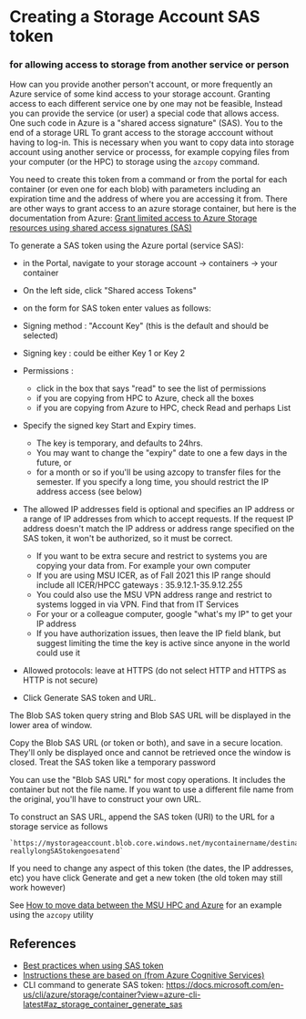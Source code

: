 # Creating a Storage Account SAS token

### for allowing access to storage from another service or person

How can you provide another person't account, or more frequently an Azure service of some kind access to your storage account.   Granting access to each different service one by one may not be feasible,  Instead you can provide the service (or user) a special code that allows access.  One such code in Azure is a "shared access signature" (SAS).  You to the end of a storage URL To grant access to the storage acccount without having to log-in.  This is necessary when you want to copy data into storage account using another service or processs, for example copying files from your computer (or the HPC) to storage using the `azcopy` command.   

You need to  create this token from a command or from the portal for each container (or even one for each blob) with parameters including an expiration time and the address of where you are accessing it from.  There are other ways to grant access to an azure storage container, but here is the documentation from Azure: [Grant limited access to Azure Storage resources using shared access signatures (SAS)](https://docs.microsoft.com/en-us/azure/storage/common/storage-sas-overview)

To generate a SAS token using the Azure portal (service SAS): 

- in the Portal, navigate to your storage account → containers → your container

- On the left side, click "Shared access Tokens"

- on the form for SAS token enter values as follows: 

- Signing method : "Account Key" (this is the default and should be selected)

- Signing key : could be either Key 1 or Key 2

- Permissions : 
  - click in the box that says "read" to see the list of permissions
  - if you are copying from HPC to Azure, check all the boxes
  - if you are copying from Azure to HPC, check Read and perhaps List

- Specify the signed key Start and Expiry times.  
  - The key is temporary, and defaults to 24hrs.  
  - You may want to change the "expiry" date to one a few days in the future, or 
  - for a month or so if you'll be using azcopy to transfer files for the semester.   If you specify a long time, you should restrict the IP address access (see below)

 - The allowed IP addresses field is optional and specifies an IP address or a range of IP addresses from which to accept requests. If the request IP address doesn't match the IP address or address range specified on the SAS token, it won't be authorized, so it must be correct.   
   - If you want to be extra secure and restrict to systems you are copying your data from.  For example your own computer
   - If you are using MSU ICER, as of Fall 2021 this IP range should include all ICER/HPCC gateways : 35.9.12.1-35.9.12.255
   - You could also use the MSU VPN address range and restrict to systems logged in via VPN.  Find that from IT Services
   - For your or a colleague computer, google "what's my IP" to get your IP address
   - If you have authorization issues, then leave the IP field blank, but suggest limiting the time the key is active since anyone in the world could use it

 - Allowed protocols: leave at HTTPS (do not select HTTP and HTTPS as HTTP is not secure)

 - Click Generate SAS token and URL.

The Blob SAS token query string and Blob SAS URL will be displayed in the lower area of window.


Copy the Blob SAS URL (or token or both), and save in a secure location.  They'll only be displayed once and cannot be retrieved once the window is closed.  Treat the SAS token like a temporary password

You can use the "Blob SAS URL" for most copy operations.  It includes the container but not the file name.  If you want to use a different file name from the original, you'll have to construct your own URL. 

To construct an SAS URL, append the SAS token (URI) to the URL for a storage service as follows

    `https://mystorageaccount.blob.core.windows.net/mycontainername/destination_file_name.ext?reallylongSAStokengoesatend`

If you need to change any aspect of this token (the dates, the IP addresses, etc) you have click Generate and get a new token (the old token may still work however)

See [How to move data between the MSU HPC and Azure](how_to_hpc_and_cloudstorage.md) for an example using the `azcopy` utility

## References

- [Best practices when using SAS token](https://docs.microsoft.com/en-us/azure/storage/common/storage-sas-overview#best-practices-when-using-sas)
- [Instructions these are based on (from Azure Cognitive Services)](https://docs.microsoft.com/en-us/azure/cognitive-services/translator/document-translation/create-sas-tokens?tabs=Containers#create-your-tokens-1)
- CLI command to generate SAS token: https://docs.microsoft.com/en-us/cli/azure/storage/container?view=azure-cli-latest#az_storage_container_generate_sas

